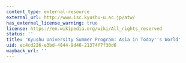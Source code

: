 ```yaml
---
content_type: external-resource
external_url: http://www.isc.kyushu-u.ac.jp/atw/
has_external_license_warning: true
license: https://en.wikipedia.org/wiki/All_rights_reserved
status: ''
title: 'Kyushu University Summer Program: Asia in Today''s World'
uid: ec4cd226-e3bd-4844-9d46-21374f7f30d6
wayback_url: ''
---
```


